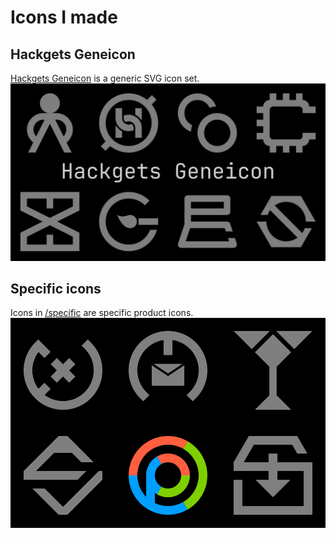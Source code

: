 # Icons I made
## Hackgets Geneicon
[Hackgets Geneicon](geneicon.tar.gz) is a generic SVG icon set.
![Thumbnail](geniindx.png)

## Specific icons
Icons in [/specific](/specific) are specific product icons.
![Thumbnail](spicindx.png)
